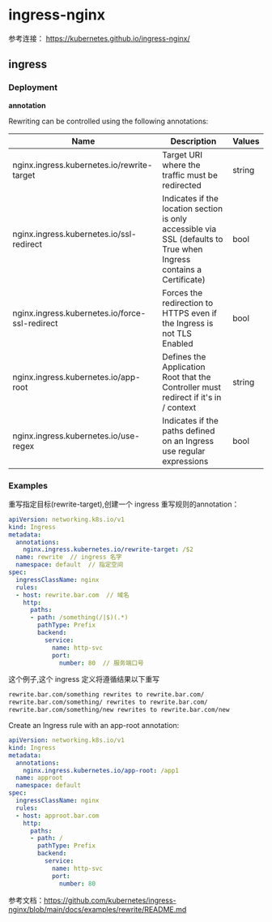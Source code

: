 # ingress-nginx

参考连接：
https://kubernetes.github.io/ingress-nginx/

## ingress

### Deployment
**annotation**

Rewriting can be controlled using the following annotations:

| Name                                           | Description                                                                                                         | Values |
|------------------------------------------------|---------------------------------------------------------------------------------------------------------------------|--------|
| nginx.ingress.kubernetes.io/rewrite-target     | Target URI where the traffic must be redirected                                                                     | string |
| nginx.ingress.kubernetes.io/ssl-redirect       | Indicates if the location section is only accessible via SSL (defaults to True when Ingress contains a Certificate) | bool   |
| nginx.ingress.kubernetes.io/force-ssl-redirect | Forces the redirection to HTTPS even if the Ingress is not TLS Enabled                                              | bool   |
| nginx.ingress.kubernetes.io/app-root           | Defines the Application Root that the Controller must redirect if it's in / context                                 | string |
| nginx.ingress.kubernetes.io/use-regex          | 	Indicates if the paths defined on an Ingress use regular expressions                                               | bool   |



### Examples

重写指定目标(rewrite-target),创建一个 ingress 重写规则的annotation：

```yaml
apiVersion: networking.k8s.io/v1
kind: Ingress
metadata:
  annotations:
    nginx.ingress.kubernetes.io/rewrite-target: /$2
  name: rewrite  // ingress 名字
  namespace: default  // 指定空间
spec:
  ingressClassName: nginx
  rules:
  - host: rewrite.bar.com  // 域名
    http:
      paths:
      - path: /something(/|$)(.*)
        pathType: Prefix
        backend:
          service:
            name: http-svc
            port: 
              number: 80  // 服务端口号
```
这个例子,这个 ingress 定义将遵循结果以下重写
```sh
rewrite.bar.com/something rewrites to rewrite.bar.com/
rewrite.bar.com/something/ rewrites to rewrite.bar.com/
rewrite.bar.com/something/new rewrites to rewrite.bar.com/new
```

Create an Ingress rule with an app-root annotation:

```yaml
apiVersion: networking.k8s.io/v1
kind: Ingress
metadata:
  annotations:
    nginx.ingress.kubernetes.io/app-root: /app1
  name: approot
  namespace: default
spec:
  ingressClassName: nginx
  rules:
  - host: approot.bar.com
    http:
      paths:
      - path: /
        pathType: Prefix
        backend:
          service:
            name: http-svc
            port: 
              number: 80
```
参考文档：https://github.com/kubernetes/ingress-nginx/blob/main/docs/examples/rewrite/README.md
